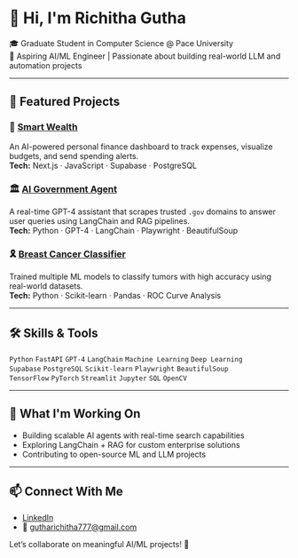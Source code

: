 # 👋 Hi, I'm Richitha Gutha

🎓 Graduate Student in Computer Science @ Pace University  
🤖 Aspiring AI/ML Engineer | Passionate about building real-world LLM and automation projects

---

## 🚀 Featured Projects

### 🧠 [Smart Wealth](https://github.com/RichithaGutha/Ai-finance-platform)
An AI-powered personal finance dashboard to track expenses, visualize budgets, and send spending alerts.  
**Tech:** Next.js · JavaScript · Supabase · PostgreSQL

### 🏛️ [AI Government Agent](https://github.com/RichithaGutha/ai-government-agent)
A real-time GPT-4 assistant that scrapes trusted `.gov` domains to answer user queries using LangChain and RAG pipelines.  
**Tech:** Python · GPT-4 · LangChain · Playwright · BeautifulSoup

### 🎗️ [Breast Cancer Classifier](https://github.com/RichithaGutha/breast-cancer-classifier)
Trained multiple ML models to classify tumors with high accuracy using real-world datasets.  
**Tech:** Python · Scikit-learn · Pandas · ROC Curve Analysis

---

## 🛠️ Skills & Tools

`Python` `FastAPI` `GPT-4` `LangChain` `Machine Learning` `Deep Learning`  
`Supabase` `PostgreSQL` `Scikit-learn` `Playwright` `BeautifulSoup`  
`TensorFlow` `PyTorch` `Streamlit` `Jupyter` `SQL` `OpenCV`

---

## 🌱 What I'm Working On
- Building scalable AI agents with real-time search capabilities
- Exploring LangChain + RAG for custom enterprise solutions
- Contributing to open-source ML and LLM projects

---

## 📫 Connect With Me
- [LinkedIn](https://www.linkedin.com/in/richitha-gutha)
- 📧 gutharichitha777@gmail.com

Let’s collaborate on meaningful AI/ML projects! 🤝
